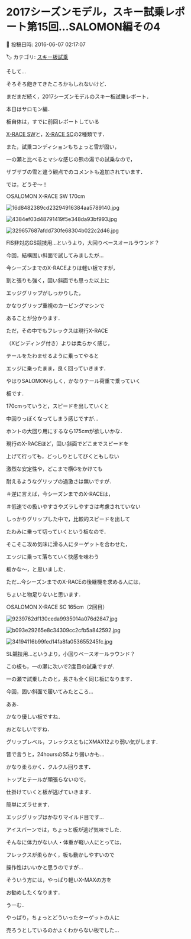 # 2017シーズンモデル，スキー試乗レポート第15回…SALOMON編その4

📅 投稿日時: 2016-06-07 02:17:07

🏷️ カテゴリ: [スキー板試乗](c0bd8048615710cee890e403a36cc9a2b.md)

そして…


そろそろ飽きてきたころかもしれないけど．


まだまだ続く，2017シーズンモデルのスキー板試乗レポート．





本日はサロモン編．





板自体は，すでに前回レポートしている


[X-RACE SW](e9cb1b271bf4c3f6181f34fa44f038b0c.md)と，[X-RACE SC](ef19146e29ad10c3581821c577c54d184.md)の2種類です．





また，試乗コンディションもちょっと雪が固い，


一の瀬と比べるとマシな感じの熊の湯での試乗なので，


ザブザブの雪と違う観点でのコメントも追加されています．





では，どうぞ～！[]()








○SALOMON X-RACE SW 170cm







![16d8482389cd23294916384aa5789140.jpg](images/16d8482389cd23294916384aa5789140.jpg)









![4384ef03d48791419f5e348da93bf993.jpg](images/4384ef03d48791419f5e348da93bf993.jpg)









![329657687afdd730fe68304b022c2d46.jpg](images/329657687afdd730fe68304b022c2d46.jpg)







FIS非対応GS競技用…というより，大回りベースオールラウンド？





今回，結構固い斜面で試してみましたが…


今シーズンまでのX-RACEよりは軽い板ですが，


割と張りも強く，固い斜面でも思った以上に


エッジグリップがしっかりした，


かなりグリップ重視のカービングマシンで


あることが分かります．


ただ，その中でもフレックスは現行X-RACE


（Xビンディング付き）よりは柔らかく感じ，


テールをたわませるように乗ってやると


エッジに乗ったまま，良く回っていきます．


やはりSALOMONらしく，かなりテール荷重で乗っていく


板です．





170cmっていうと，スピードを出していくと


中回りっぽくなってしまう感じですが…


ホントの大回り用にするなら175cmが欲しいかな．





現行のX-RACEほど，固い斜面でどこまでスピードを


上げて行っても，どっしりとしてびくともしない


激烈な安定性や，どこまで横Gをかけても


耐えるようなグリップの過激さは無いですが．


＃逆に言えば，今シーズンまでのX-RACEは，


＃低速での扱いやすさやズラしやすさは考慮されていない


しっかりグリップした中で，比較的スピードを出して


たわみに乗って切っていくという板なので．





そこそこ攻め気味に滑る人にターゲットを合わせた，


エッジに乗って落ちていく快感を味わう


板かな～，と思いました．





ただ…今シーズンまでのX-RACEの後継機を求める人には，


ちょいと物足りないと思います．[]()








○SALOMON X-RACE SC 165cm（2回目）







![9239762df130ceda9935014a076d2847.jpg](images/9239762df130ceda9935014a076d2847.jpg)









![b093e29265e8c34309cc2cfb5a842592.jpg](images/b093e29265e8c34309cc2cfb5a842592.jpg)









![34194116b99fed14fa8fa053655245fc.jpg](images/34194116b99fed14fa8fa053655245fc.jpg)







SL競技用…というより，小回りベースオールラウンド？





この板も，一の瀬に次いで2度目の試乗ですが．


一の瀬で試乗したのと，長さも全く同じ板になります．





今回，固い斜面で履いてみたところ…


ああ．


かなり優しい板ですね．


おとなしいですね．


グリップレベル，フレックスともにXMAX12より弱い気がします．


昔で言うと，24hoursのS5より弱いかも…





かなり柔らかく．クルクル回ります．


トップとテールが頑張らないので，


仕掛けていくと板が逃げていきます．


簡単にズラせます．


エッジグリップはかなりマイルド目です…


アイスバーンでは，ちょっと板が逃げ気味でした．





そんなに体力がない人・体重が軽い人にとっては，


フレックスが柔らかく，板も動かしやすいので


操作性はいいかと思うのですが…


そういう方には，やっぱり軽いX-MAXの方を


お勧めしたくなります．





うーむ．


やっぱり，ちょっとどういったターゲットの人に


売ろうとしているのかよくわからない板でした…
